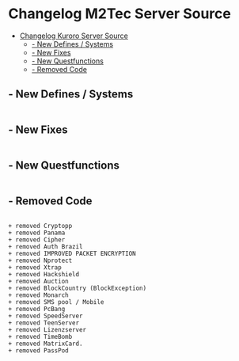 
# Changelog M2Tec Server Source

- [Changelog Kuroro Server Source](#changelog-kuroro-server-source)
  * [- New Defines / Systems](#--new-defines---systems)
  * [- New Fixes](#--new-fixes)
  * [- New Questfunctions](#--new-questfunctions)
  * [- Removed Code](#--removed-code)

## - New Defines / Systems
```
```
## - New Fixes
```
```
## - New Questfunctions 
```

```
## - Removed Code
```

+ removed Cryptopp 
+ removed Panama 
+ removed Cipher
+ removed Auth Brazil 
+ removed IMPROVED PACKET ENCRYPTION 
+ removed Nprotect
+ removed Xtrap
+ removed Hackshield
+ removed Auction
+ removed BlockCountry (BlockException)
+ removed Monarch
+ removed SMS pool / Mobile
+ removed PcBang
+ removed SpeedServer
+ removed TeenServer
+ removed Lizenzserver
+ removed TimeBomb
+ removed MatrixCard.
+ removed PassPod
```



